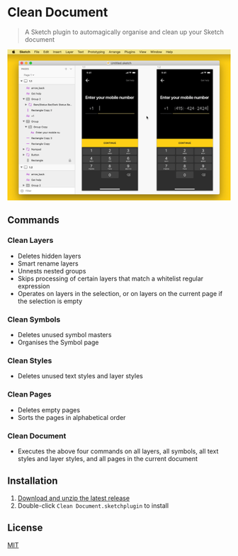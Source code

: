 # Clean Document

> A Sketch plugin to automagically organise and clean up your Sketch document

![Clean layers](media/clean-layers.gif)

## Commands

### Clean Layers

- Deletes hidden layers
- Smart rename layers
- Unnests nested groups
- Skips processing of certain layers that match a whitelist regular expression
- Operates on layers in the selection, or on layers on the current page if the selection is empty

### Clean Symbols

- Deletes unused symbol masters
- Organises the Symbol page

### Clean Styles

- Deletes unused text styles and layer styles

### Clean Pages

- Deletes empty pages
- Sorts the pages in alphabetical order

### Clean Document

- Executes the above four commands on all layers, all symbols, all text styles and layer styles, and all pages in the current document

## Installation

1. [Download and unzip the latest release](https://github.com/yuanqing/sketch-clean-document/releases)
2. Double-click `Clean Document.sketchplugin` to install

## License

[MIT](LICENSE.md)

